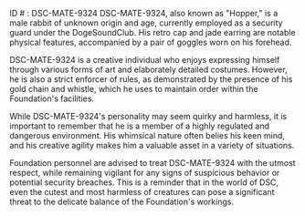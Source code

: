 ID # : DSC-MATE-9324
DSC-MATE-9324, also known as "Hopper," is a male rabbit of unknown origin and age, currently employed as a security guard under the DogeSoundClub. His retro cap and jade earring are notable physical features, accompanied by a pair of goggles worn on his forehead. 

DSC-MATE-9324 is a creative individual who enjoys expressing himself through various forms of art and elaborately detailed costumes. However, he is also a strict enforcer of rules, as demonstrated by the presence of his gold chain and whistle, which he uses to maintain order within the Foundation's facilities.

While DSC-MATE-9324's personality may seem quirky and harmless, it is important to remember that he is a member of a highly regulated and dangerous environment. His whimsical nature often belies his keen mind, and his creative agility makes him a valuable asset in a variety of situations. 

Foundation personnel are advised to treat DSC-MATE-9324 with the utmost respect, while remaining vigilant for any signs of suspicious behavior or potential security breaches. This is a reminder that in the world of DSC, even the cutest and most harmless of creatures can pose a significant threat to the delicate balance of the Foundation's workings.
